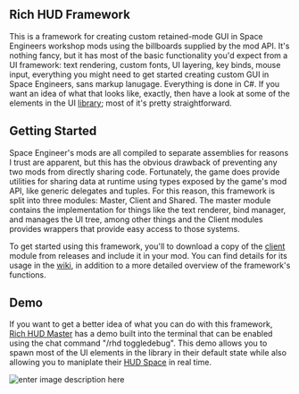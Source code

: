 ## Rich HUD Framework
This is a framework for creating custom retained-mode GUI in Space Engineers workshop mods using the billboards supplied by the mod API. It's nothing fancy, but it has most of the basic functionality you'd expect from a UI framework: text rendering, custom fonts, UI layering, key binds, mouse input, everything you might need to get started creating custom GUI in Space Engineers, sans markup lanugage. Everything is done in C#. If you want an idea of what that looks like, exactly, then have a look at some of the elements in the UI [library](https://github.com/ZachHembree/RichHudFramework.Client/blob/master/Shared/UI/HUD/HudElements/ClickableHudElements/Buttons/BorderedButton.cs); most of it's pretty straightforward.

## Getting Started 
Space Engineer's mods are all compiled to separate assemblies for reasons I trust are apparent, but this has the obvious drawback of preventing any two mods from directly sharing code. Fortunately, the game does provide utilities for sharing data at runtime using types exposed by the game's mod API, like generic delegates and tuples. For this reason, this framework is split into three modules: Master, Client and Shared. The master module contains the implementation for things like the text renderer, bind manager, and manages the UI tree, among other things and the Client modules provides wrappers that provide easy access to those systems.

To get started using this framework, you'll to download a copy of the [client](https://github.com/ZachHembree/RichHudFramework.Client/releases) module from releases and include it in your mod. You can find details for its usage in the [wiki](https://github.com/ZachHembree/RichHudFramework.Client/wiki/Example-Main-Class), in addition to a more detailed overview of the framework's functions.

## Demo
If you want to get a better idea of what you can do with this framework, [Rich HUD Master](https://steamcommunity.com/workshop/filedetails/?id=1965654081) has a demo built into the terminal that can be enabled using the chat command "/rhd toggledebug". This demo allows you to spawn most of the UI elements in the library in their default state while also allowing you to maniplate their [HUD Space](https://github.com/ZachHembree/RichHudFramework.Client/wiki/HUD-Spaces) in real time. 

![enter image description here](https://steamuserimages-a.akamaihd.net/ugc/1722038154210428899/17BC5D4D245402D3E642B36672DC840D1B7207D3/)
